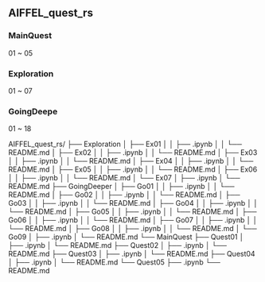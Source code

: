## AIFFEL_quest_rs
### MainQuest
01 ~ 05
### Exploration
01 ~ 07
### GoingDeepe
01 ~ 18

AIFFEL_quest_rs/
├── Exploration
│   ├── Ex01
│   │   ├── .ipynb
│   │   └── README.md
│   ├── Ex02
│   │   ├── .ipynb
│   │   └── README.md
│   ├── Ex03
│   │   ├── .ipynb
│   │   └── README.md
│   ├── Ex04
│   │   ├── .ipynb
│   │   └── README.md
│   ├── Ex05
│   │   ├── .ipynb
│   │   └── README.md
│   ├── Ex06
│   │   ├── .ipynb
│   │   └── README.md
│   └── Ex07
│       ├── .ipynb
│       └── README.md
├── GoingDeeper
│   ├── Go01
│   │   ├── .ipynb
│   │   └── README.md
│   ├── Go02
│   │   ├── .ipynb
│   │   └── README.md
│   ├── Go03
│   │   ├── .ipynb
│   │   └── README.md
│   ├── Go04
│   │   ├── .ipynb
│   │   └── README.md
│   ├── Go05
│   │   ├── .ipynb
│   │   └── README.md
│   ├── Go06
│   │   ├── .ipynb
│   │   └── README.md
│   ├── Go07
│   │   ├── .ipynb
│   │   └── README.md
│   ├── Go08
│   │   ├── .ipynb
│   │   └── README.md
│   └── Go09
│       ├── .ipynb
│       └── README.md
└── MainQuest
    ├── Quest01
    │   ├── .ipynb
    │   └── README.md
    ├── Quest02
    │   ├── .ipynb
    │   └── README.md
    ├── Quest03
    │   ├── .ipynb
    │   └── README.md
    ├── Quest04
    │   ├── .ipynb
    │   └── README.md
    └── Quest05
        ├── .ipynb
        └── README.md
